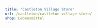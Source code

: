 ```yaml
---
title: "Castleton Village Store"
url: /castleton/castleton-village-store/
shop: Lebensmittel
---
```

